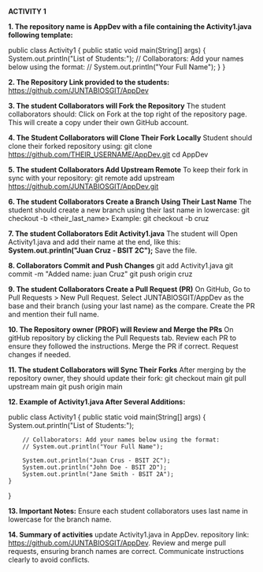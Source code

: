 **ACTIVITY 1**

**1. The repository name is AppDev with a file containing the Activity1.java following template:**

public class Activity1 {
    public static void main(String[] args) {
        System.out.println("List of Students:");
        // Collaborators: Add your names below using the format:
        // System.out.println("Your Full Name");
    }
}

**2. The Repository Link provided to the students:**
https://github.com/JUNTABIOSGIT/AppDev

**3. The student Collaborators will Fork the Repository**
The student collaborators should:
Click on Fork at the top right of the repository page.
This will create a copy under their own GitHub account.

**4. The Student Collaborators will Clone Their Fork Locally**
Student should clone their forked repository using:
git clone https://github.com/THEIR_USERNAME/AppDev.git
cd AppDev

**5. The student Collaborators Add Upstream Remote**
To keep their fork in sync with your repository:
git remote add upstream https://github.com/JUNTABIOSGIT/AppDev.git

**6. The student Collaborators Create a Branch Using Their Last Name**
The student should create a new branch using their last name in lowercase:
git checkout -b <their_last_name>
Example:
git checkout -b cruz

**7. The student Collaborators Edit Activity1.java**
The student will Open Activity1.java and add their name at the end, like this:
**System.out.println("Juan Cruz - BSIT 2C");**
Save the file.

**8. Collaborators Commit and Push Changes**
git add Activity1.java
git commit -m "Added name: juan Cruz"
git push origin cruz

**9. The student Collaborators Create a Pull Request (PR)**
On GitHub, Go to Pull Requests > New Pull Request.
Select JUNTABIOSGIT/AppDev as the base and their branch (using your last name) as the compare.
Create the PR and mention their full name.

**10. The Repository owner (PROF) will Review and Merge the PRs**
On gitHub repository by clicking the Pull Requests tab.
Review each PR to ensure they followed the instructions.
Merge the PR if correct. Request changes if needed.

**11. The student Collaborators will Sync Their Forks**
After merging by the repository owner, they should update their fork:
git checkout main
git pull upstream main
git push origin main

**12. Example of Activity1.java After Several Additions:**

public class Activity1 {
    public static void main(String[] args) {
        System.out.println("List of Students:");

        // Collaborators: Add your names below using the format:
        // System.out.println("Your Full Name");

        System.out.println("Juan Crus - BSIT 2C");
        System.out.println("John Doe - BSIT 2D");
        System.out.println("Jane Smith - BSIT 2A");
    }
}

**13. Important Notes:**
Ensure each student collaborators uses last name in lowercase for the branch name.

**14. Summary of activities**
update Activity1.java in AppDev.
repository link: https://github.com/JUNTABIOSGIT/AppDev.
Review and merge pull requests, ensuring branch names are correct.
Communicate instructions clearly to avoid conflicts.
